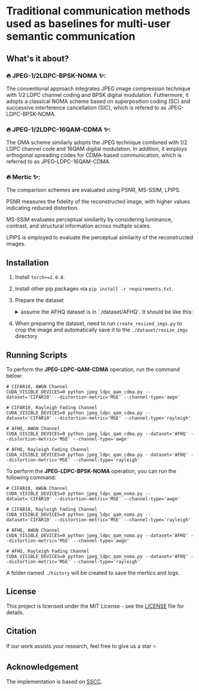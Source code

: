 # Traditional communication methods used as baselines for multi-user semantic communication

## What's it about?

### 🔥 JPEG-1/2LDPC-BPSK-NOMA ✨:

The conventional approach integrates JPEG image compression technique with 1/2 LDPC channel coding and BPSK digital modulation. Futhermore, it adopts a classical NOMA scheme based on superposition coding (SC) and successive interference cancellation (SIC), which is refered to as JPEG-LDPC-BPSK-NOMA.

### 🔥 JPEG-1/2LDPC-16QAM-CDMA ✨:

The OMA scheme similarly adopts the JPEG technique combined with 1/2 LDPC channel code and 16QAM digital modulation. In addition, it employs orthogonal spreading codes for CDMA-based communication, which is referred to as JPEG-LDPC-16QAM-CDMA.

### 🔥 Mertic ✨:

The comparison schemes are evaluated using PSNR, MS-SSIM, LPIPS.

PSNR measures the fidelity of the reconstructed image, with higher values indicating reduced distortion. 

MS-SSIM evaluates perceptual similarity by considering luminance, contrast, and structural information across multiple scales.

LPIPS is employed to evaluate the perceptual similarity of the reconstructed images.

## Installation

1. Install `torch>=2.0.0`.
2. Install other pip packages via `pip install -r requirements.txt`.
3. Prepare the dataset
    <details>
    <summary> assume the AFHQ dataset is in `./dataset/AFHQ`. It should be like this:</summary> 

    ```
    ./dataset/AFHQ:
        /train:
            /cat
                flickr_cat_000002.jpg 
                flickr_cat_000003.jpg
                ...
            /dog
                flickr_dog_000002.jpg 
                flickr_dog_000003.jpg
                ...
            /wild
                flickr_wild_000002.jpg 
                flickr_wild_000003.jpg
                ...
        /val:
            /cat
                flickr_cat_000008.jpg 
                flickr_cat_000011.jpg
                ...
            /dog
                flickr_dog_000043.jpg 
                flickr_dog_000045.jpg
                ...
            /wild
                flickr_wild_000004.jpg 
                flickr_wild_000012.jpg
                ...
    ```
   **NOTE: The CIFAR-10 dataset can be downloaded using `torchvision.datasets.CIFAR10`. Run the `create_resized_imgs.py` to save the `.png` type image to the `./dataset/resize_imgs` directory.**
    </details>

4. When preparing the dataset, need to run `create_resized_imgs.py` to crop the image and automatically save it to the `./dataset/resize_imgs` directory

## Running Scripts

To perform the **JPEG-LDPC-QAM-CDMA** operation, run the command below:
```shell
# CIFAR10, AWGN Channel
CUDA_VISIBLE_DEVICES=0 python jpeg_ldpc_qam_cdma.py --dataset='CIFAR10' --distortion-metric='MSE' --channel-type='awgn'

# CIFAR10, Rayleigh Fading Channel
CUDA_VISIBLE_DEVICES=0 python jpeg_ldpc_qam_cdma.py --dataset='CIFAR10' --distortion-metric='MSE' --channel-type='rayleigh'

# AFHQ, AWGN Channel
CUDA_VISIBLE_DEVICES=0 python jpeg_ldpc_qam_cdma.py --dataset='AFHQ' --distortion-metric='MSE' --channel-type='awgn'

# AFHQ, Rayleigh Fading Channel
CUDA_VISIBLE_DEVICES=0 python jpeg_ldpc_qam_cdma.py --dataset='AFHQ' --distortion-metric='MSE' --channel-type='rayleigh'
```

To perform the **JPEG-LDPC-BPSK-NOMA** operation, you can run the following command:
```shell
# CIFAR10, AWGN Channel
CUDA_VISIBLE_DEVICES=0 python jpeg_ldpc_qam_noma.py --dataset='CIFAR10' --distortion-metric='MSE' --channel-type='awgn'

# CIFAR10, Rayleigh Fading Channel
CUDA_VISIBLE_DEVICES=0 python jpeg_ldpc_qam_noma.py --dataset='CIFAR10' --distortion-metric='MSE' --channel-type='rayleigh'

# AFHQ, AWGN Channel
CUDA_VISIBLE_DEVICES=0 python jpeg_ldpc_qam_noma.py --dataset='AFHQ' --distortion-metric='MSE' --channel-type='awgn'

# AFHQ, Rayleigh Fading Channel
CUDA_VISIBLE_DEVICES=0 python jpeg_ldpc_qam_noma.py --dataset='AFHQ' --distortion-metric='MSE' --channel-type='rayleigh'
```

A folder named `./history` will be created to save the mertics and logs.

## License
This project is licensed under the MIT License - see the [LICENSE](LICENSE) file for details.

## Citation
If our work assists your research, feel free to give us a star ⭐

## Acknowledgement
The implementation is based on [SSCC](https://github.com/BUPT-NextGE/SSCC.git).
